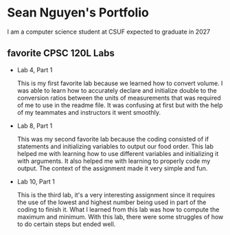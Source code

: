 # Sean Nguyen's Portfolio

I am a computer science student at CSUF expected to graduate in 2027

## favorite CPSC 120L Labs
* Lab 4, Part 1
  
  This is my first favorite lab because we learned how to convert volume. I was able to learn how to accurately declare and initialize double to the conversion ratios between the units of measurements that was required of me to use in the readme file. It was confusing at first but with the help of my teammates and instructors it went smoothly.

* Lab 8, Part 1
  
  This was my second favorite lab because the coding consisted of if statements and initializing variables to output our food order. This lab helped me with learning how to use different variables and initializing it with arguments. It also helped me with learning to properly code my output. The context of the assignment made it very simple and fun.

* Lab 10, Part 1
  
  This is the third lab, it's a very interesting assignment since it requires the use of the lowest and highest number being used in part of the coding to finish it. What I learned from this lab was how to compute the maximum and minimum. With this lab, there were some struggles of how to do certain steps but ended well.
